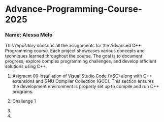 # Advance-Programming-Course-2025
### Name: Alessa Melo
This repository contains all the assignments for the Advanced C++ Programming course. Each project showcases various concepts and techniques learned throughout the course. The goal is to document progress, explore complex programming challenges, and develop efficient solutions using C++.

1. Asigment 00
 Installation of Visual Studio Code (VSC) along with C++ extensions and GNU Compiler Collection (GCC). This section ensures the development environment is properly set up to compile and run C++ programs.

2. Challenge 1

3. 
4.  
